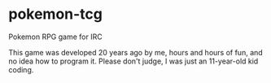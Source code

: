 # pokemon-tcg
Pokemon RPG game for IRC

This game was developed 20 years ago by me, hours and hours of fun, and no idea how to program it. Please don't judge, I was just an 11-year-old kid coding.
